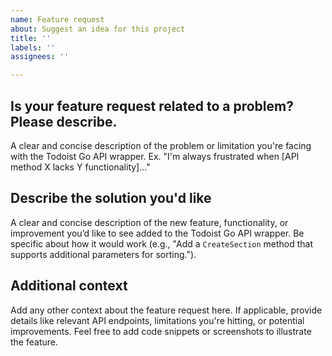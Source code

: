 ```yaml
---
name: Feature request
about: Suggest an idea for this project
title: ''
labels: ''
assignees: ''

---
```



## **Is your feature request related to a problem? Please describe.**
A clear and concise description of the problem or limitation you're facing with the Todoist Go API wrapper. Ex. "I'm always frustrated when [API method X lacks Y functionality]..."

## **Describe the solution you'd like**
A clear and concise description of the new feature, functionality, or improvement you’d like to see added to the Todoist Go API wrapper. Be specific about how it would work (e.g., "Add a `CreateSection` method that supports additional parameters for sorting.").

## **Additional context**
Add any other context about the feature request here. If applicable, provide details like relevant API endpoints, limitations you're hitting, or potential improvements. Feel free to add code snippets or screenshots to illustrate the feature.
